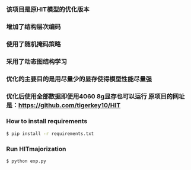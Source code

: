 ### 该项目是原HIT模型的优化版本
### 增加了结构层次编码
### 使用了随机掩码策略
### 采用了动态图结构学习
### 优化的主要目的是用尽量少的显存使得模型性能尽量强
### 优化后使用全部数据即便用4060 8g显存也可以运行 原项目的网址是：https://github.com/tigerkey10/HIT


### How to install requirements
```sh
$ pip install -r requirements.txt
```

### Run HITmajorization
```
$ python exp.py
```





